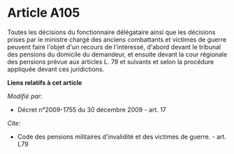 # Article A105

Toutes les décisions du fonctionnaire délégataire ainsi que les décisions prises par le       ministre chargé des anciens
combattants et victimes de guerre peuvent faire l'objet d'un recours de l'intéressé, d'abord devant le tribunal des pensions
du domicile du demandeur, et ensuite devant la cour régionale des pensions prévue aux articles L. 79 et suivants et selon la
procédure appliquée devant ces juridictions.

**Liens relatifs à cet article**

_Modifié par_:

  - Décret n°2009-1755 du 30 décembre 2009 - art. 17

_Cite_:

  - Code des pensions militaires d'invalidité et des victimes de guerre. - art. L79
